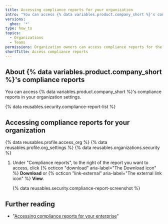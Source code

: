 ```yaml
---
title: Accessing compliance reports for your organization
intro: "You can access {% data variables.product.company_short %}'s compliance reports, such as our SOC reports and Cloud Security Alliance CAIQ self-assessment (CSA CAIQ), for your organization."
versions:
  ghec: '*'
type: how_to
topics:
  - Organizations
  - Teams
permissions: Organization owners can access compliance reports for the organization.
shortTitle: Access compliance reports
---
```


## About {% data variables.product.company_short %}'s compliance reports

You can access {% data variables.product.company_short %}'s compliance reports in your organization settings.

{% data reusables.security.compliance-report-list %}

## Accessing compliance reports for your organization

{% data reusables.profile.access_org %}
{% data reusables.profile.org_settings %}
{% data reusables.organizations.security %}
1. Under "Compliance reports", to the right of the report you want to access, click {% octicon "download" aria-label="The Download icon" %} **Download** or {% octicon "link-external" aria-label="The external link icon" %} **View**.

   {% data reusables.security.compliance-report-screenshot %}

## Further reading

- "[Accessing compliance reports for your enterprise](/admin/overview/accessing-compliance-reports-for-your-enterprise)"
